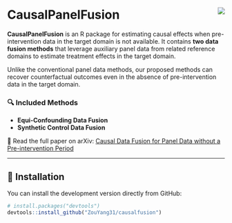 # CausalPanelFusion <img src="https://img.shields.io/badge/R-package-blue.svg" align="right" />

**CausalPanelFusion** is an R package for estimating causal effects when pre-intervention data in the target domain is not available. It contains **two data fusion methods** that leverage auxiliary panel data from related reference domains to estimate treatment effects in the target domain.

Unlike the conventional panel data methods, our proposed methods can recover counterfactual outcomes even in the absence of pre-intervention data in the target domain.

### 🔍 Included Methods

- **Equi-Confounding Data Fusion**   
- **Synthetic Control Data Fusion**

📄 Read the full paper on arXiv: [Causal Data Fusion for Panel Data without a Pre-intervention Period](https://arxiv.org/abs/2410.16391)

---

## 🚀 Installation

You can install the development version directly from GitHub:

```r
# install.packages("devtools")
devtools::install_github("ZouYang31/causalfusion")

